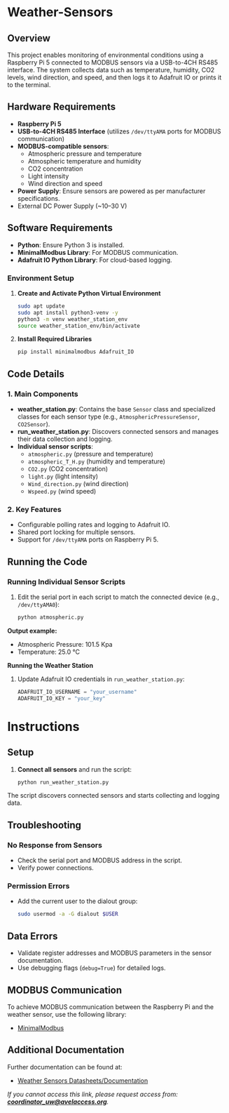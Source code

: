 # Weather-Sensors

## Overview

This project enables monitoring of environmental conditions using a Raspberry Pi 5 connected to MODBUS sensors via a USB-to-4CH RS485 interface. The system collects data such as temperature, humidity, CO2 levels, wind direction, and speed, and then logs it to Adafruit IO or prints it to the terminal.

## Hardware Requirements

- **Raspberry Pi 5**
- **USB-to-4CH RS485 Interface** (utilizes `/dev/ttyAMA` ports for MODBUS communication)
- **MODBUS-compatible sensors**:
  - Atmospheric pressure and temperature
  - Atmospheric temperature and humidity
  - CO2 concentration
  - Light intensity
  - Wind direction and speed
- **Power Supply**: Ensure sensors are powered as per manufacturer specifications.
- External DC Power Supply (~10–30 V)

## Software Requirements

- **Python**: Ensure Python 3 is installed.
- **MinimalModbus Library**: For MODBUS communication.
- **Adafruit IO Python Library**: For cloud-based logging.

### Environment Setup

1. **Create and Activate Python Virtual Environment**
   ```bash
   sudo apt update
   sudo apt install python3-venv -y
   python3 -m venv weather_station_env
   source weather_station_env/bin/activate

2. **Install Required Libraries**
   ```bash
   pip install minimalmodbus Adafruit_IO

## Code Details

### 1. Main Components

- **weather_station.py**: Contains the base `Sensor` class and specialized classes for each sensor type (e.g., `AtmosphericPressureSensor`, `CO2Sensor`).
- **run_weather_station.py**: Discovers connected sensors and manages their data collection and logging.
- **Individual sensor scripts**:  
  - `atmospheric.py` (pressure and temperature)  
  - `atmospheric_T_H.py` (humidity and temperature)  
  - `CO2.py` (CO2 concentration)  
  - `light.py` (light intensity)  
  - `Wind_direction.py` (wind direction)  
  - `Wspeed.py` (wind speed)  

### 2. Key Features

- Configurable polling rates and logging to Adafruit IO.
- Shared port locking for multiple sensors.
- Support for `/dev/ttyAMA` ports on Raspberry Pi 5.

## Running the Code

### Running Individual Sensor Scripts

1. Edit the serial port in each script to match the connected device (e.g., `/dev/ttyAMA0`):
   
   ```bash
   python atmospheric.py

**Output example:**
- Atmospheric Pressure: 101.5 Kpa  
- Temperature: 25.0 °C

**Running the Weather Station**
1. Update Adafruit IO credentials in `run_weather_station.py`:
   ```python
   ADAFRUIT_IO_USERNAME = "your_username"
   ADAFRUIT_IO_KEY = "your_key"

# Instructions

## Setup

1. **Connect all sensors** and run the script:
   ```bash
   python run_weather_station.py

The script discovers connected sensors and starts collecting and logging data.

## Troubleshooting

### No Response from Sensors
- Check the serial port and MODBUS address in the script.
- Verify power connections.

### Permission Errors
- Add the current user to the dialout group:
  ```bash
  sudo usermod -a -G dialout $USER

## Data Errors

- Validate register addresses and MODBUS parameters in the sensor documentation.
- Use debugging flags (`debug=True`) for detailed logs.

## MODBUS Communication

To achieve MODBUS communication between the Raspberry Pi and the weather sensor, use the following library:

- [MinimalModbus](https://minimalmodbus.readthedocs.io/en/stable/readme.html)

## Additional Documentation

Further documentation can be found at:

- [Weather Sensors Datasheets/Documentation](https://drive.google.com/drive/u/1/folders/1Py-3WYEePmtlyG_yQctw7KpAPdwBNnvp)

*If you cannot access this link, please request access from:  
**coordinator_uw@avelaccess.org**.*
